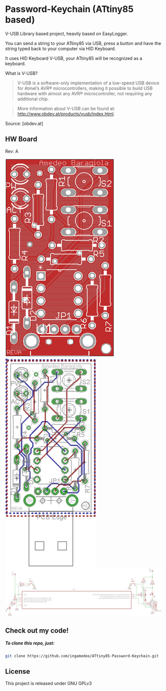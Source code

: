 Password-Keychain (ATtiny85 based)
=========

V-USB Library based project, heavily based on EasyLogger.

You can send a string to your ATtiny85 via USB, press a button and have the string typed back to your computer via HID Keyboard.

It uses HID Keyboard V-USB, your ATtiny85 will be recognized as a keyboard.

What is V-USB?

> V-USB is a software-only implementation of a low-speed USB device for Atmel’s AVR® microcontrollers, 
> making it possible to build USB hardware with almost any AVR® microcontroller,
> not requiring any additional chip.

> More information about V-USB can be found at: http://www.obdev.at/products/vusb/index.html.

Source: [obdev.at]

HW Board
----

Rev: A

![alt tag](https://raw.githubusercontent.com/ingamedeo/ATtiny85-Password-Keychain/master/hw/board_top.png)
![alt tag](https://raw.githubusercontent.com/ingamedeo/ATtiny85-Password-Keychain/master/hw/board.png)
![alt tag](https://raw.githubusercontent.com/ingamedeo/ATtiny85-Password-Keychain/master/hw/schematic.png)

Check out my code!
--------------

##### To clone this repo, just:

```sh
git clone https://github.com/ingamedeo/ATtiny85-Password-Keychain.git
```

License
----

This project is released under GNU GPLv3
